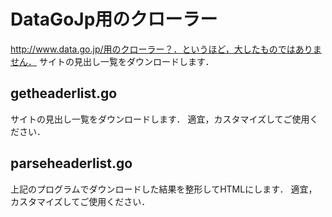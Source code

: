 # DataGoJp用のクローラー

http://www.data.go.jp/用のクローラー？．というほど，大したものではありません．
サイトの見出し一覧をダウンロードします．

## getheaderlist.go

サイトの見出し一覧をダウンロードします．
適宜，カスタマイズしてご使用ください．

## parseheaderlist.go

上記のプログラムでダウンロードした結果を整形してHTMLにします．
適宜，カスタマイズしてご使用ください．


